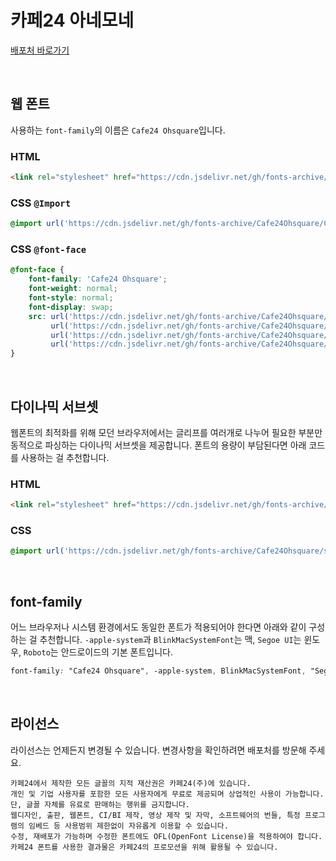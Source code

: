 # 카페24 아네모네

[배포처 바로가기](https://fonts.cafe24.com/)

&nbsp;

## 웹 폰트

사용하는 `font-family`의 이름은 `Cafe24 Ohsquare`입니다.

### HTML

```html
<link rel="stylesheet" href="https://cdn.jsdelivr.net/gh/fonts-archive/Cafe24Ohsquare/Cafe24Ohsquare.css" type="text/css"/>
```

### CSS `@Import`

```css
@import url('https://cdn.jsdelivr.net/gh/fonts-archive/Cafe24Ohsquare/Cafe24Ohsquare.css');
```

### CSS `@font-face`

```css
@font-face {
    font-family: 'Cafe24 Ohsquare';
    font-weight: normal;
    font-style: normal;
    font-display: swap;
    src: url('https://cdn.jsdelivr.net/gh/fonts-archive/Cafe24Ohsquare/Cafe24Ohsquare.woff2') format('woff2'),
         url('https://cdn.jsdelivr.net/gh/fonts-archive/Cafe24Ohsquare/Cafe24Ohsquare.woff') format('woff'),
         url('https://cdn.jsdelivr.net/gh/fonts-archive/Cafe24Ohsquare/Cafe24Ohsquare.otf') format('opentype'),
         url('https://cdn.jsdelivr.net/gh/fonts-archive/Cafe24Ohsquare/Cafe24Ohsquare.ttf') format('truetype');
}
```

&nbsp;

## 다이나믹 서브셋

웹폰트의 최적화를 위해 모던 브라우저에서는 글리프를 여러개로 나누어 필요한 부분만 동적으로 파싱하는 다이나믹 서브셋을 제공합니다. 폰트의 용량이 부담된다면 아래 코드를 사용하는 걸 추천합니다.

### HTML

```html
<link rel="stylesheet" href="https://cdn.jsdelivr.net/gh/fonts-archive/Cafe24Ohsquare/subsets/Cafe24Ohsquare-dynamic-subset.css" type="text/css"/>
```

### CSS

```css
@import url('https://cdn.jsdelivr.net/gh/fonts-archive/Cafe24Ohsquare/subsets/Cafe24Ohsquare-dynamic-subset.css');
```

&nbsp;

## font-family

어느 브라우저나 시스템 환경에서도 동일한 폰트가 적용되어야 한다면 아래와 같이 구성하는 걸 추천합니다. `-apple-system`과 `BlinkMacSystemFont`는 맥, `Segoe UI`는 윈도우, `Roboto`는 안드로이드의 기본 폰트입니다.



```css
font-family: "Cafe24 Ohsquare", -apple-system, BlinkMacSystemFont, "Segoe UI", Roboto, Oxygen, Ubuntu, Cantarell, "Open Sans", "Helvetica Neue", sans-serif;
```

&nbsp;

## 라이선스

라이선스는 언제든지 변경될 수 있습니다. 변경사항을 확인하려면 배포처를 방문해 주세요.

```
카페24에서 제작한 모든 글꼴의 지적 재산권은 카페24(주)에 있습니다.
개인 및 기업 사용자를 포함한 모든 사용자에게 무료로 제공되며 상업적인 사용이 가능합니다. 단, 글꼴 자체를 유료로 판매하는 행위를 금지합니다.
웹디자인, 출판, 웹폰트, CI/BI 제작, 영상 제작 및 자막, 소프트웨어의 번들, 특정 프로그램의 임베드 등 사용범위 제한없이 자유롭게 이용할 수 있습니다.
수정, 재배포가 가능하며 수정한 폰트에도 OFL(OpenFont License)을 적용하여야 합니다.
카페24 폰트를 사용한 결과물은 카페24의 프로모션을 위해 활용될 수 있습니다.
```
